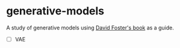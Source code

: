 # generative-models

A study of generative models using [David Foster's book](https://www.amazon.com/Generative-Deep-Learning-Teaching-Machines/dp/1098134184/ref=asc_df_1098134184/?tag=hyprod-20&linkCode=df0&hvadid=632163212339&hvpos=&hvnetw=g&hvrand=6398669216922269101&hvpone=&hvptwo=&hvqmt=&hvdev=c&hvdvcmdl=&hvlocint=&hvlocphy=9031944&hvtargid=pla-1852750701094&psc=1) as a guide.

- [ ] VAE
